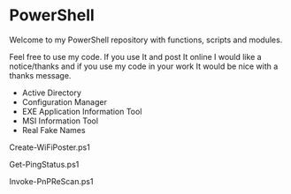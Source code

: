 # PowerShell

Welcome to my PowerShell repository with functions, scripts and modules.

Feel free to use my code.
If you use It and post It online I would like a notice/thanks and
if you use my code in your work It would be nice with a thanks message.

- Active Directory
- Configuration Manager
- EXE Application Information Tool
- MSI Information Tool
- Real Fake Names

Create-WiFiPoster.ps1

Get-PingStatus.ps1

Invoke-PnPReScan.ps1
